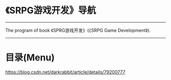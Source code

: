 # **《SRPG游戏开发》导航**

----------

The program of book 《SPRG游戏开发》(《SRPG Game Development》).

----------

# **目录(Menu)**

https://blog.csdn.net/darkrabbit/article/details/79200777